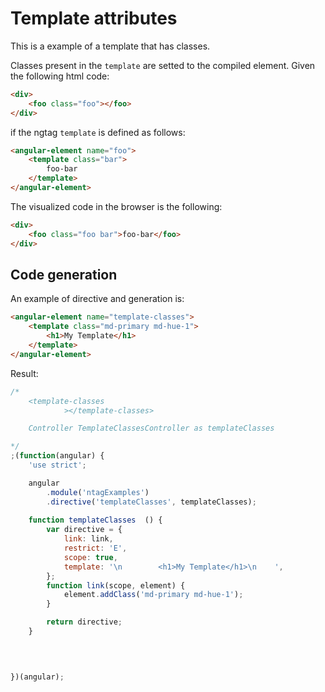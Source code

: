 Template attributes
===================

This is a example of a template that has classes.

Classes present in the `template` are setted to the compiled element. Given the following html code:

```html
<div>
    <foo class="foo"></foo>
</div>
```

if the ngtag `template` is defined as follows:

```html
<angular-element name="foo">
    <template class="bar">
        foo-bar
    </template>
</angular-element>
```

The visualized code in the browser is the following:

```html
<div>
    <foo class="foo bar">foo-bar</foo>
</div>
```


Code generation
---------------

An example of directive and generation is:

```html
<angular-element name="template-classes">
    <template class="md-primary md-hue-1">
        <h1>My Template</h1>
    </template>
</angular-element>
```

Result:

```javascript
/*
	<template-classes
			></template-classes>

	Controller TemplateClassesController as templateClasses

*/
;(function(angular) {
	'use strict';

	angular
		.module('ntagExamples')
		.directive('templateClasses', templateClasses);
	
	function templateClasses  () {
		var directive = {
			link: link,
			restrict: 'E',
			scope: true,
			template: '\n        <h1>My Template</h1>\n    ',
		};
		function link(scope, element) {
			element.addClass('md-primary md-hue-1');
		}

		return directive;
	}

	
	

})(angular);
```
